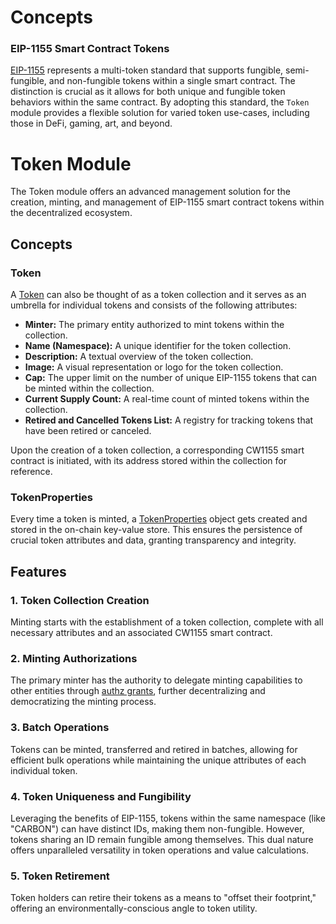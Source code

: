 # Concepts

### EIP-1155 Smart Contract Tokens

[EIP-1155](https://eips.ethereum.org/EIPS/eip-1155) represents a multi-token standard that supports fungible, semi-fungible, and non-fungible tokens within a single smart contract. The distinction is crucial as it allows for both unique and fungible token behaviors within the same contract. By adopting this standard, the `Token` module provides a flexible solution for varied token use-cases, including those in DeFi, gaming, art, and beyond.

# Token Module

The Token module offers an advanced management solution for the creation, minting, and management of EIP-1155 smart contract tokens within the decentralized ecosystem.

## Concepts

### Token

A [Token](02_state.md#token) can also be thought of as a token collection and it serves as an umbrella for individual tokens and consists of the following attributes:

- **Minter:** The primary entity authorized to mint tokens within the collection.
- **Name (Namespace):** A unique identifier for the token collection.
- **Description:** A textual overview of the token collection.
- **Image:** A visual representation or logo for the token collection.
- **Cap:** The upper limit on the number of unique EIP-1155 tokens that can be minted within the collection.
- **Current Supply Count:** A real-time count of minted tokens within the collection.
- **Retired and Cancelled Tokens List:** A registry for tracking tokens that have been retired or canceled.

Upon the creation of a token collection, a corresponding CW1155 smart contract is initiated, with its address stored within the collection for reference.

### TokenProperties

Every time a token is minted, a [TokenProperties](02_state.md#tokenproperties) object gets created and stored in the on-chain key-value store. This ensures the persistence of crucial token attributes and data, granting transparency and integrity.

## Features

### 1. Token Collection Creation

Minting starts with the establishment of a token collection, complete with all necessary attributes and an associated CW1155 smart contract.

### 2. Minting Authorizations

The primary minter has the authority to delegate minting capabilities to other entities through [authz grants](02_state.md#authz-types), further decentralizing and democratizing the minting process.

### 3. Batch Operations

Tokens can be minted, transferred and retired in batches, allowing for efficient bulk operations while maintaining the unique attributes of each individual token.

### 4. Token Uniqueness and Fungibility

Leveraging the benefits of EIP-1155, tokens within the same namespace (like "CARBON") can have distinct IDs, making them non-fungible. However, tokens sharing an ID remain fungible among themselves. This dual nature offers unparalleled versatility in token operations and value calculations.

### 5. Token Retirement

Token holders can retire their tokens as a means to "offset their footprint," offering an environmentally-conscious angle to token utility.
